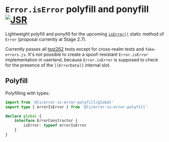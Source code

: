 # `Error.isError` polyfill and ponyfill [![JSR](https://jsr.io/badges/@li/error-is-error-polyfill)](https://jsr.io/@li/error-is-error-polyfill)

Lightweight polyfill and ponyfill for the upcoming [`isError()`](https://github.com/tc39/proposal-is-error/) static method of `Error` (proposal currently at Stage 2.7).

Currently passes all [test262](https://github.com/tc39/test262/tree/main/test/built-ins/Error/isError) tests except for cross-realm tests and `fake-errors.js`. It's not possible to create a spoof-resistant `Error.isError` implementation in userland, because `Error.isError` is supposed to check for the presence of the `[[ErrorData]]` internal slot.

## Polyfill

Polyfilling with types:

```ts
import from '@li/error-is-error-polyfill/global'
import type { errorIsError } from '@li/error-is-error-polyfill'

declare global {
	interface ErrorConstructor {
		isError: typeof errorIsError
	}
}
```
